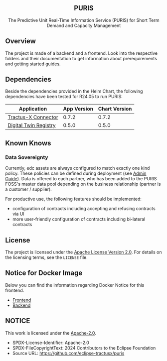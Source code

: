<div align="center">
  <h2 align="center">PURIS</h2>
  The Predictive Unit Real-Time Information Service (PURIS) for Short Term Demand and Capacity Management
</div>

## Overview

The project is made of a backend and a frontend. Look into the respective folders and their documentation to get
information about prerequirements and getting started guides.

## Dependencies

Beside the dependencies provided in the Helm Chart, the following dependencies have been tested for R24.05 to run PURIS:

| Application                                                                                                       | App Version | Chart Version |
|-------------------------------------------------------------------------------------------------------------------|-------------|---------------|
| [Tractus-X Connector](https://github.com/eclipse-tractusx/tractusx-edc/tree/main/charts/tractusx-connector)       | 0.7.2       | 0.7.2         |
| [Digital Twin Registry](https://github.com/eclipse-tractusx/sldt-digital-twin-registry/tree/main/charts/registry) | 0.5.0       | 0.5.0         |

## Known Knows

### Data Sovereignty

Currently, edc assets are always configured to match exactly one kind policy. These policies can be defined during
deployment (see [Admin Guide](docs/admin/Admin_Guide.md)). Data is offered to each partner, who has been added to
the PURIS FOSS's master data pool depending on the business relationship (partner is a customer / supplier).

For productive use, the following features should be implemented:

- configuration of contracts including accepting and refusing contracts via UI
- more user-friendly configuration of contracts including bi-lateral contracts

## License

The project is licensed under the [Apache License Version 2.0](https://www.apache.org/licenses/LICENSE-2.0).
For details on the licensing terms, see the `LICENSE` file.

## Notice for Docker Image

Below you can find the information regarding Docker Notice for this frontend.

- [Frontend](./frontend/DOCKER_NOTICE.md)
- [Backend](./backend/DOCKER_NOTICE.md)

## NOTICE

This work is licensed under the [Apache-2.0](https://www.apache.org/licenses/LICENSE-2.0).

- SPDX-License-Identifier: Apache-2.0
- SPDX-FileCopyrightText: 2024 Contributors to the Eclipse Foundation
- Source URL: https://github.com/eclipse-tractusx/puris
